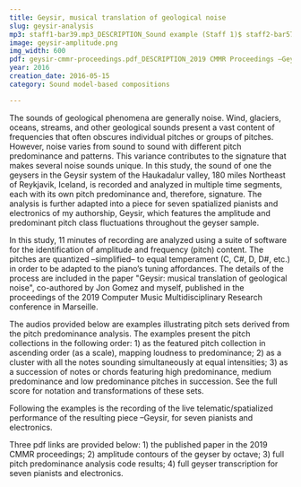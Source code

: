 ```yaml
---
title: Geysir, musical translation of geological noise 
slug: geysir-analysis
mp3: staff1-bar39.mp3_DESCRIPTION_Sound example (Staff 1)$ staff2-bar57.mp3_DESCRIPTION_Sound example (Staff 2)$ staff3-bar24.mp3_DESCRIPTION_Sound example (Staff 3)$ staff4-bar83.mp3_DESCRIPTION_Sound example (Staff 4)$ staff5-bar24.mp3_DESCRIPTION_Sound example (Staff 5)$ staff6-bar86.mp3_DESCRIPTION_Sound example (Staff 6)$ staff7-bar94.mp3_DESCRIPTION_Sound example (Staff 7)$ geysir.mp3_DESCRIPTION_Geysir, for seven pianists and electronics
image: geysir-amplitude.png
img_width: 600
pdf: geysir-cmmr-proceedings.pdf_DESCRIPTION_2019 CMMR Proceedings –Geysir, musical translation of geological noise$ geysir-pitch-class-predominance-analysis.pdf_DESCRIPTION_Pitch predominance analysis (full code results)$ Geysir-score.pdf_DESCRIPTION_Geysir, for seven pianists and electronics (full score)
year: 2016
creation_date: 2016-05-15
category: Sound model-based compositions

---
```


The sounds of geological phenomena are generally noise. Wind, glaciers, oceans, streams, and other geological sounds present a vast content of frequencies that often obscures individual pitches or groups of pitches. However, noise varies from sound to sound with different pitch predominance and patterns. This variance contributes to the signature that makes several noise sounds unique. In this study, the sound  of one the geysers in the Geysir system of the Haukadalur valley, 180 miles Northeast of Reykjavik, Iceland, is recorded and analyzed in multiple time segments, each with its own pitch predominance and, therefore, signature. The analysis is further adapted into a piece for seven spatialized pianists and electronics of my authorship, Geysir, which features the amplitude and predominant pitch class fluctuations throughout the geyser sample.

In this study, 11 minutes of recording are analyzed using a suite of software for the identification of amplitude and frequency (pitch) content. The pitches are quantized –simplified– to equal temperament (C, C#, D, D#, etc.) in order to be adapted to the piano’s tuning affordances. The details of the process are included in the paper "Geysir: musical translation of geological noise", co-authored by Jon Gomez and myself, published in the proceedings of the 2019 Computer Music Multidisciplinary Research conference in Marseille. 

The audios provided below are examples illustrating pitch sets derived from the pitch predominance analysis. The examples present the pitch collections in the following order: 1) as the featured pitch collection in ascending order (as a scale), mapping loudness to predominance; 2) as a cluster with all the notes sounding simultaneously at equal intensities; 3) as a succession of notes or chords featuring high predominance, medium predominance and low predominance pitches in succession. See the full score for notation and transformations of these sets. 

Following the examples is the recording of the live telematic/spatialized performance of the resulting piece –Geysir, for seven pianists and electronics.

Three pdf links are provided below: 1) the published paper in the 2019 CMMR proceedings; 2) amplitude contours of the geyser by octave; 3) full pitch predominance analysis code results; 4) full geyser transcription for seven pianists and electronics.


